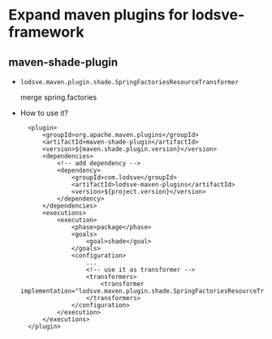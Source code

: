 # Expand maven plugins for lodsve-framework

## maven-shade-plugin

- `lodsve.maven.plugin.shade.SpringFactoriesResourceTransformer` 

    merge spring.factories
- How to use it?

        <plugin>
            <groupId>org.apache.maven.plugins</groupId>
            <artifactId>maven-shade-plugin</artifactId>
            <version>${maven.shade.plugin.version}</version>
            <dependencies>
                <!-- add dependency -->
                <dependency>
                    <groupId>com.lodsve</groupId>
                    <artifactId>lodsve-maven-plugins</artifactId>
                    <version>${project.version}</version>
                </dependency>
            </dependencies>
            <executions>
                <execution>
                    <phase>package</phase>
                    <goals>
                        <goal>shade</goal>
                    </goals>
                    <configuration>
                        ...
                        <!-- use it as transformer -->
                        <transformers>
                            <transformer implementation="lodsve.maven.plugin.shade.SpringFactoriesResourceTransformer"/>
                        </transformers>
                    </configuration>
                </execution>
            </executions>
        </plugin>
